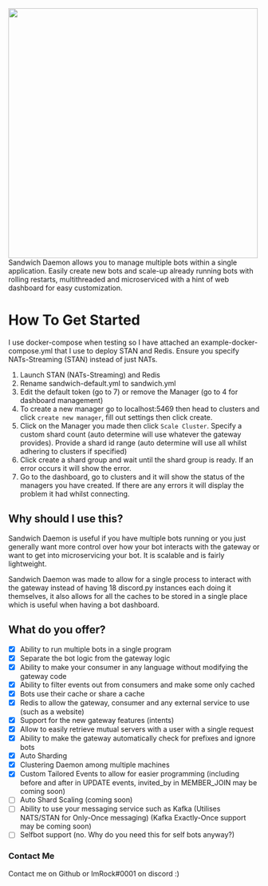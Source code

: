 
<img src="https://raw.githubusercontent.com/TheRockettek/Sandwich-Daemon/master/web/static/daemon-icon.svg" width="500"/>
Sandwich Daemon allows you to manage multiple bots within a single application. Easily create new bots and scale-up already running bots with rolling restarts, multithreaded and microserviced with a hint of web dashboard for easy customization.

# How To Get Started
I use docker-compose when testing so I have attached an example-docker-compose.yml that I use to deploy STAN and Redis. Ensure you specify NATs-Streaming (STAN) instead of just NATs.

1) Launch STAN (NATs-Streaming) and Redis  
2) Rename sandwich-default.yml to sandwich.yml  
3) Edit the default token (go to 7) or remove the Manager (go to 4 for dashboard management)
4) To create a new manager go to localhost:5469 then head to clusters and click `create new manager`, fill out settings then click create.  
5) Click on the Manager you made then click `Scale Cluster`. Specify a custom shard count (auto determine will use whatever the gateway provides). Provide a shard id range (auto determine will use all whilst adhering to clusters if specified)  
6) Click create a shard group and wait until the shard group is ready. If an error occurs it will show the error.  
7) Go to the dashboard, go to clusters and it will show the status of the managers you have created. If there are any errors it will display the problem it had whilst connecting.  

## Why should I use this?
Sandwich Daemon is useful if you have multiple bots running or you just generally want more control over how your bot interacts with the gateway or want to get into microservicing your bot. It is scalable and is fairly lightweight.

Sandwich Daemon was made to allow for a single process to interact with the gateway instead of having 18 discord.py instances each doing it themselves, it also allows for all the caches to be stored in a single place which is useful when having a bot dashboard.

## What do you offer?
- [x] Ability to run multiple bots in a single program
- [x] Separate the bot logic from the gateway logic
- [x] Ability to make your consumer in any language without modifying the gateway code
- [x] Ability to filter events out from consumers and make some only cached
- [x] Bots use their cache or share a cache
- [x] Redis to allow the gateway, consumer and any external service to use (such as a website)
- [x] Support for the new gateway features (intents)
- [x] Allow to easily retrieve mutual servers with a user with a single request
- [x] Ability to make the gateway automatically check for prefixes and ignore bots
- [x] Auto Sharding
- [x] Clustering Daemon among multiple machines
- [x] Custom Tailored Events to allow for easier programming (including before and after in UPDATE events, invited_by in MEMBER_JOIN may be coming soon)
- [ ] Auto Shard Scaling (coming soon)
- [ ] Ability to use your messaging service such as Kafka (Utilises NATS/STAN for Only-Once messaging) (Kafka Exactly-Once support may be coming soon)
- [ ] Selfbot support (no. Why do you need this for self bots anyway?)

### Contact Me
Contact me on Github or ImRock#0001 on discord :)
